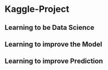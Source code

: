 # Kaggle-Project

## Learning to be Data Science
## Learning to improve the Model
## Learning to improve Prediction
